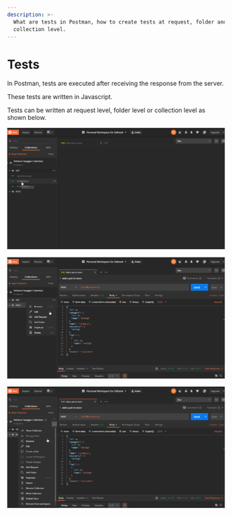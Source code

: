 ```yaml
---
description: >-
  What are tests in Postman, how to create tests at request, folder and
  collection level.
---
```


# Tests

In Postman, tests are executed after receiving the response from the server.

These tests are written in Javascript.

Tests can be written at request level, folder level or collection level as shown below.

![Writing tests at the Request level](.gitbook/assets/testsrequest.gif)

![Writing tests at the Folder level](.gitbook/assets/testsfolder.gif)

![Writing tests at the Collection level](.gitbook/assets/testscollection.gif)



